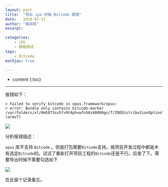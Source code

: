 ```yaml
---
layout: post
title:  "导出 ipa 时候 Bitcode 报错"
date:   2018-07-17
author: "袁凤鸣"
excerpt: 

categories: 
    - iOS
    - 报错调试
tags: 
    - Bitcode
mathjax: true

---
```

* content
{:toc}
---



报错如下：

    > Failed to verify bitcode in opus.framework/opus:
    > error: Bundle only contains bitcode-marker /var/folders/xl/0m5873ss5fv9t4phvwfn56z40000gn/T/IDEDistributionOptionThinning.lF0/Payload/Taidi.app/Frameworks/opus.framework/opus (armv7)


![](https://ws3.sinaimg.cn/large/006tNc79gy1ftco0dbpkyj315e0p0421.jpg)

分析报错描述：

`opus` 库不支持 `Bitcode` 。但是打包需要`Bitcode`支持。我项目开发过程中都是木有选定`Bitcode`的。试试了重新打开项目工程的`Bitcode`还是不行。后查了下。需要导出时候不需要勾选如下

![](https://ws1.sinaimg.cn/large/006tNc79gy1ftco2v5j7lj315e0p0417.jpg)

在此留个记录备忘。



